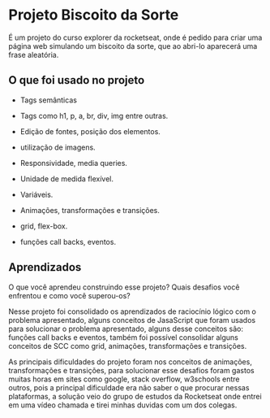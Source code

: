 
# Projeto Biscoito da Sorte

É um projeto do curso explorer da rocketseat, onde é pedido para 
criar uma página web simulando um biscoito da sorte, que ao abri-lo aparecerá uma frase aleatória.

## O que foi usado no projeto

- Tags semânticas

- Tags como h1, p, a, br, div, img entre outras.

- Edição de fontes, posição dos elementos.

- utilização de imagens.

- Responsividade, media queries.

- Unidade de medida flexível.

- Variáveis.

- Animações, transformações e transições.

- grid, flex-box.

- funções call backs, eventos.

## Aprendizados

O que você aprendeu construindo esse projeto? Quais desafios você enfrentou e como você superou-os?

Nesse projeto foi consolidado os aprendizados de raciocínio lógico com o problema apresentado, alguns conceitos de JasaScript que foram usados para solucionar o problema apresentado, alguns desse conceitos são: funções call backs e eventos, também foi possível consolidar alguns conceitos de SCC como grid, animações, transformações e transições.

As principais dificuldades do projeto foram nos conceitos de animações, transformações e transições, para solucionar esse desafios foram gastos muitas horas em sites como google, stack overflow, w3schools entre outros, pois a principal dificuldade era não saber o que procurar nessas plataformas, a solução veio do grupo de estudos da Rocketseat onde entrei em uma vídeo chamada e tirei minhas duvidas com um dos colegas.

